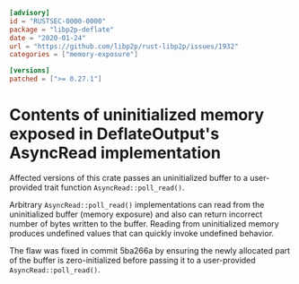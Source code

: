 ```toml
[advisory]
id = "RUSTSEC-0000-0000"
package = "libp2p-deflate"
date = "2020-01-24"
url = "https://github.com/libp2p/rust-libp2p/issues/1932"
categories = ["memory-exposure"]

[versions]
patched = [">= 0.27.1"]
```

# Contents of uninitialized memory exposed in DeflateOutput's AsyncRead implementation

Affected versions of this crate passes an uninitialized buffer to a user-provided trait function `AsyncRead::poll_read()`.

Arbitrary `AsyncRead::poll_read()` implementations can read from the uninitialized buffer (memory exposure) and also can return incorrect number of bytes written to the buffer.
Reading from uninitialized memory produces undefined values that can quickly invoke undefined behavior.

The flaw was fixed in commit 5ba266a by ensuring the newly allocated part of the buffer is zero-initialized before passing it to a user-provided `AsyncRead::poll_read()`.
